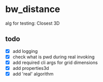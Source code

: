 # bw_distance
alg for testing: Closest 3D

## todo
- [X] add logging
- [X] check what is pwd during real invoking
- [X] add required cli args for grid dimensions
- [X] add properties3d
- [X] add 'real' algorithm
